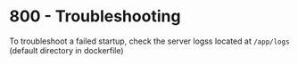 # 800 - Troubleshooting

To troubleshoot a failed startup, check the server logss located at ```/app/logs``` (default directory in dockerfile)

